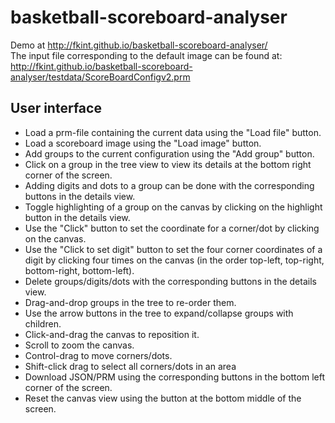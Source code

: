 basketball-scoreboard-analyser
==============================

Demo at http://fkint.github.io/basketball-scoreboard-analyser/ <br>
The input file corresponding to the default image can be found at: http://fkint.github.io/basketball-scoreboard-analyser/testdata/ScoreBoardConfigv2.prm

<h2>User interface</h2>
<ul>
<li>Load a prm-file containing the current data using the "Load file" button.
<li>Load a scoreboard image using the "Load image" button.
<li>Add groups to the current configuration using the "Add group" button.
<li>Click on a group in the tree view to view its details at the bottom right corner of the screen.
<li>Adding digits and dots to a group can be done with the corresponding buttons in the details view.
<li>Toggle highlighting of a group on the canvas by clicking on the highlight button in the details view.
<li>Use the "Click" button to set the coordinate for a corner/dot by clicking on the canvas.
<li>Use the "Click to set digit" button to set the four corner coordinates of a digit by clicking four times on the canvas (in the order top-left, top-right, bottom-right, bottom-left).
<li>Delete groups/digits/dots with the corresponding buttons in the details view.
<li>Drag-and-drop groups in the tree to re-order them.
<li>Use the arrow buttons in the tree to expand/collapse groups with children.
<li>Click-and-drag the canvas to reposition it.
<li>Scroll to zoom the canvas.
<li>Control-drag to move corners/dots.
<li>Shift-click drag to select all corners/dots in an area
<li>Download JSON/PRM using the corresponding buttons in the bottom left corner of the screen.
<li>Reset the canvas view using the button at the bottom middle of the screen.
</ul>




